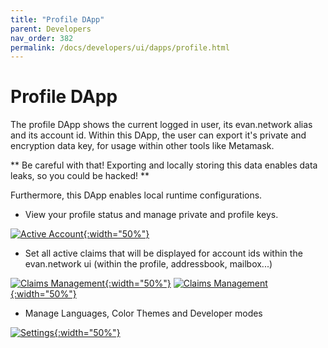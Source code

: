 ```yaml
---
title: "Profile DApp"
parent: Developers
nav_order: 382
permalink: /docs/developers/ui/dapps/profile.html
---
```


# Profile DApp

The profile DApp shows the current logged in user, its evan.network alias and its account id. Within
this DApp, the user can export it's private and encryption data key, for usage within other tools
like Metamask.

** Be careful with that! Exporting and locally storing this data enables data leaks, so you could be hacked! **

Furthermore, this DApp enables local runtime configurations.

- View your profile status and manage private and profile keys.

[![Active Account](/docs/4000_developers/4300_ui/44390_dapps/img/profile-1.png){:width="50%"}](/docs/4000_developers/4300_ui/44390_dapps/img/profile-1.png)

- Set all active claims that will be displayed for account ids within the evan.network ui (within the profile, addressbook, mailbox...)

[![Claims Management](/docs/4000_developers/4300_ui/44390_dapps/img/profile-2.png){:width="50%"}](/docs/4000_developers/4300_ui/44390_dapps/img/profile-2.png)
[![Claims Management](/docs/4000_developers/4300_ui/44390_dapps/img/profile-2.1.png){:width="50%"}](/docs/4000_developers/4300_ui/44390_dapps/img/profile-2.1.png)

- Manage Languages, Color Themes and Developer modes

[![Settings](/docs/4000_developers/4300_ui/44390_dapps/img/profile-3.png){:width="50%"}](/docs/4000_developers/4300_ui/44390_dapps/img/profile-3.png)

